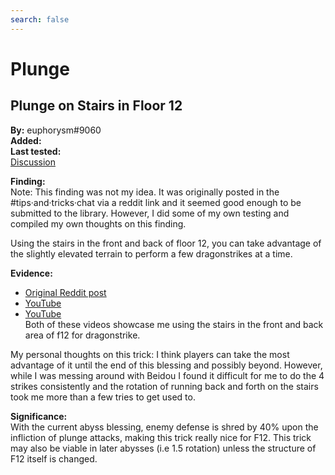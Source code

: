 ```yaml
---
search: false
---
```


# Plunge

## Plunge on Stairs in Floor 12

**By:** euphorysm\#9060  
**Added:** <Version date="2021-04-19" />  
**Last tested:** <VersionHl date="2021-04-19" />  
[Discussion](https://tickets.deeznuts.moe/ticket-archive/attachments_832952764317171712_834316884245479464_transcript-floor-12-stairs-plunge-spam.html)

**Finding:**  
Note: This finding was not my idea. It was originally posted in the \#tips·and·tricks·chat via a reddit link and it seemed good enough to be submitted to the library. However, I did some of my own testing and compiled my own thoughts on this finding.

Using the stairs in the front and back of floor 12, you can take advantage of the slightly elevated terrain to perform a few dragonstrikes at a time.

**Evidence:**

* [Original Reddit post](https://www.reddit.com/r/Genshin_Impact/comments/mso0m6/just_a_little_heads_up_there_are_stairs_in_spiral/)
* [YouTube](https://youtu.be/DsHp1q6H96s)
* [YouTube](https://youtu.be/m55wLdGJ-Ew)  
  Both of these videos showcase me using the stairs in the front and back area of f12 for dragonstrike.

My personal thoughts on this trick: I think players can take the most advantage of it until the end of this blessing and possibly beyond. However, while I was messing around with Beidou I found it difficult for me to do the 4 strikes consistently and the rotation of running back and forth on the stairs took me more than a few tries to get used to.

**Significance:**  
With the current abyss blessing, enemy defense is shred by 40% upon the infliction of plunge attacks, making this trick really nice for F12. This trick may also be viable in later abysses \(i.e 1.5 rotation\) unless the structure of F12 itself is changed.
